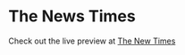 # The News Times
Check out the live preview at [The New Times](https://muhammadmohie.github.io/the-news-times/)
